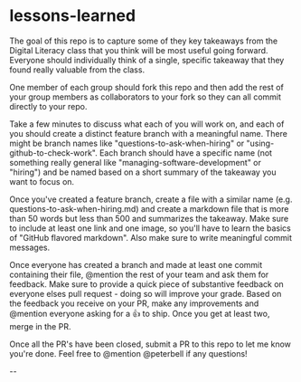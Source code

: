 lessons-learned
===============

The goal of this repo is to capture some of they key takeaways from the Digital Literacy class that you think will be most useful going forward. Everyone should individually think of a single, specific takeaway that they found really valuable from the class. 

One member of each group should fork this repo and then add the rest of your group members as collaborators to your fork so they can all commit directly to your repo. 

Take a few minutes to discuss what each of you will work on, and each of you should create a distinct feature branch with a meaningful name. There might be branch names like "questions-to-ask-when-hiring" or "using-github-to-check-work". Each branch should have a specific name (not something really general like "managing-software-development" or "hiring") and be named based on a short summary of the takeaway you want to focus on.

Once you've created a feature branch, create a file with a similar name (e.g. questions-to-ask-when-hiring.md) and create a markdown file that is more than 50 words but less than 500 and summarizes the takeaway. Make sure to include at least one link and one image, so you'll have to learn the basics of "GitHub flavored markdown". Also make sure to write meaningful commit messages.

Once everyone has created a branch and made at least one commit containing their file, @mention the rest of your team and ask them for feedback. Make sure to provide a quick piece of substantive feedback on everyone elses pull request - doing so will improve your grade. Based on the feedback you receive on your PR, make any improvements and @mention everyone asking for a :+1: to ship. Once you get at least two, merge in the PR.

Once all the PR's have been closed, submit a PR to this repo to let me know you're done. Feel free to @mention @peterbell if any questions!

--
